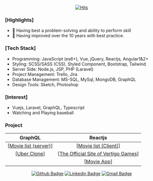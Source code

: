 
<!--
**brandon-pang/brandon-pang** is a ✨ _special_ ✨ repository because its `README.md` (this file) appears on your GitHub profile.

Here are some ideas to get you started:

- 🔭 I’m currently working on ...
- 🌱 I’m currently learning ...
- 👯 I’m looking to collaborate on ...
- 🤔 I’m looking for help with ...
- 💬 Ask me about ...
- 📫 How to reach me: ...
- 😄 Pronouns: ...
- ⚡ Fun fact: ...
-->
<div align=center>
  
[![Hits](https://hits.seeyoufarm.com/api/count/incr/badge.svg?url=https%3A%2F%2Fgithub.com%2Fgjbae1212%2Fhit-counter&count_bg=%2379C83D&title_bg=%23555555&icon=&icon_color=%23E7E7E7&title=Hits&edge_flat=false)](https://hits.seeyoufarm.com)

</div>

### [Highlights]
- 👯 Having best a problem-solving and ability to perform skill
- 🤔 Having improved over the 10 years with best practice.

### [Tech Stack]
- Programming: JavaScript (es6+), Vue, jQuery, Reactjs, Angular1&2+
- Styling: SCSS/SASS (CSS), Styled Component, Bootstrap, Tailwind
- Server Side: Node.js, JSP, PHP (Laravel)
- Project Management: Trello, Jira
- Database Management: MS-SQL, MySql, MongoDB, GraphQL 
- Design Tools: Sketch, Photoshop

### [Interest]
- Vuejs, Laravel, GraphQL, Typescript
- Watching and Playing baseball

### Project
|GraphQL|Reactjs|
|:---:|:---:|
|[[Movie list (server)](https://github.com/brandon-pang/per-movie-list-server)]|[[Movie list (Client)](https://github.com/brandon-pang/per-movie-list-client)]|
|[[Uber Clone](https://github.com/brandon-pang/buber-server)]|[[The Official Site of Vertigo Games](https://github.com/brandon-pang/vtg-home-ver2)]|
||[[Movie App](https://github.com/brandon-pang/movie-app)]|

<div align=center>
	
[![Github Badge](http://img.shields.io/badge/GitHub-black?style=flat&logo=github&link=https://github.com/brandon-pang/)](https://github.com/brandon-pang)
[![Linkedin Badge](https://img.shields.io/badge/-LinkedIn-blue?style=flat&logo=Linkedin&logoColor=white&link=https://www.linkedin.com/in/frontendbrandon/?locale=en_US)](https://www.linkedin.com/in/frontendbrandon/?locale=en_US)
[![Gmail Badge](https://img.shields.io/badge/Gmail-d14836?style=flat&logo=Gmail&logoColor=white&link=mailto:jaehoon.pang@gmail.com)](mailto:jaehoon.pang@gmail.com)

</div>
